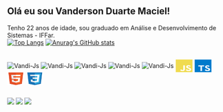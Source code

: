 ## Olá eu sou Vanderson Duarte Maciel!
Tenho 22 anos de idade, sou graduado em Análise e Desenvolvimento de Sistemas - IFFar.
<br>
[![Top Langs](https://github-readme-stats.vercel.app/api/top-langs/?username=Vanderson159&count_private=true&show_icons=true&theme=midnight-purple&bg_color=00000000)](https://github.com/anuraghazra/github-readme-stats)
[![Anurag's GitHub stats](https://github-readme-stats.vercel.app/api?username=Vanderson159&count_private=true&show_icons=true&theme=midnight-purple&bg_color=00000000)](https://github.com/anuraghazra/github-readme-stats)


<div style="display: inline_block"><br>
  <img align="center" alt="Vandi-Js" height="30" width="40" src="https://img.icons8.com/color/256/flutter.png">
  <img align="center" alt="Vandi-Js" height="30" width="40" src="https://cdn-icons-png.flaticon.com/512/226/226770.png">
  <img align="center" alt="Vandi-Js" height="30" width="40" src="https://cdn-icons-png.flaticon.com/512/5968/5968282.png">
  <img align="center" alt="Vandi-Js" height="30" width="40" src="https://cdn-icons-png.flaticon.com/512/5968/5968332.png">
  <img align="center" alt="Vandi-Js" height="30" width="40" src="https://upload.wikimedia.org/wikipedia/commons/thumb/9/9a/Laravel.svg/985px-Laravel.svg.png">
  <img align="center" alt="Vandi-Js" height="30" width="40" src="https://raw.githubusercontent.com/devicons/devicon/master/icons/javascript/javascript-plain.svg">
  <img align="center" alt="Vandi-Ts" height="30" width="40" src="https://raw.githubusercontent.com/devicons/devicon/master/icons/typescript/typescript-plain.svg">
  <img align="center" alt="Vandi-HTML" height="30" width="40" src="https://raw.githubusercontent.com/devicons/devicon/master/icons/html5/html5-original.svg">
  <img align="center" alt="Vandi-CSS" height="30" width="40" src="https://raw.githubusercontent.com/devicons/devicon/master/icons/css3/css3-original.svg">
</div>
  
  ##
 
<div> 
  <a href="https://www.instagram.com/vandi2077/?hl=pt-br" target="_blank"><img src="https://img.shields.io/badge/-Instagram-%23E4405F?style=for-the-badge&logo=instagram&logoColor=white" target="_blank"></a>
  <a href = "mailto:vandersonduarte91@gmail.com"><img src="https://img.shields.io/badge/-Gmail-%23333?style=for-the-badge&logo=gmail&logoColor=white" target="_blank"></a>
  <a href="https://www.linkedin.com/in/vanderson-maciel-651897195/" target="_blank"><img src="https://img.shields.io/badge/-LinkedIn-%230077B5?style=for-the-badge&logo=linkedin&logoColor=white" target="_blank"></a> 
  
</div>
